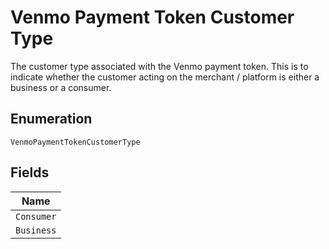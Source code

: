 
# Venmo Payment Token Customer Type

The customer type associated with the Venmo payment token. This is to indicate whether the customer acting on the merchant / platform is either a business or a consumer.

## Enumeration

`VenmoPaymentTokenCustomerType`

## Fields

| Name |
|  --- |
| `Consumer` |
| `Business` |

